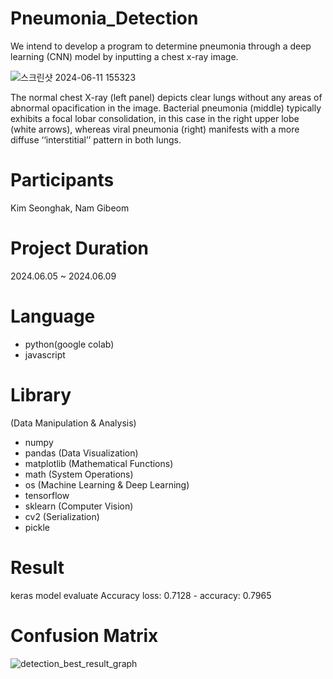 # Pneumonia_Detection
We intend to develop a program to determine pneumonia through a deep learning (CNN) model by inputting a chest x-ray image.

![스크린샷 2024-06-11 155323](https://github.com/lucete171/Pneumonia_Detection/assets/80573129/3d6ecaa6-0693-4097-a923-a974e6e153f0)

The normal chest X-ray (left panel) depicts clear lungs without any areas of abnormal opacification in the image. Bacterial pneumonia (middle) typically exhibits a focal lobar consolidation, in this case in the right upper lobe (white arrows), whereas viral pneumonia (right) manifests with a more diffuse ‘‘interstitial’’ pattern in both lungs.

# Participants
Kim Seonghak, Nam Gibeom

# Project Duration
2024.06.05 ~ 2024.06.09

# Language
- python(google colab)
- javascript

# Library
(Data Manipulation & Analysis)
- numpy
- pandas
(Data Visualization)
- matplotlib
(Mathematical Functions)
- math
(System Operations)
- os
(Machine Learning & Deep Learning)
- tensorflow
- sklearn
(Computer Vision)
- cv2
(Serialization)
- pickle

# Result
keras model evaluate Accuracy
loss: 0.7128 - accuracy: 0.7965

# Confusion Matrix
![detection_best_result_graph](https://github.com/lucete171/Pneumonia_Detection/assets/80573129/3fdee5c4-ee07-4b49-9976-d78ea26b0d5c)


